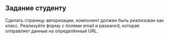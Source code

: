 ## Задание студенту

Сделать страницу авторизации, компонент должен быть реализован как класс. Реализуйте форму с полями email и password, которая отправляет данные на определённый URL.
